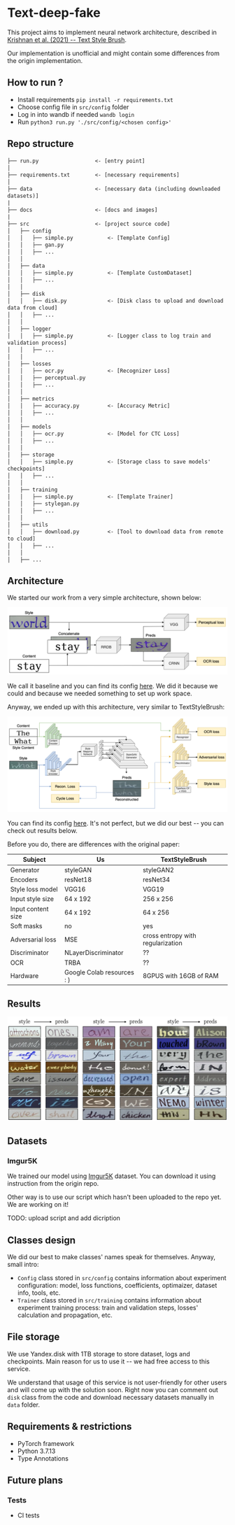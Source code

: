 # Text-deep-fake

This project aims to implement neural network architecture, described in [Krishnan et al. (2021) -- Text Style Brush](https://arxiv.org/pdf/2106.08385.pdf). 

Our implementation is unofficial and might contain some differences from the origin implementation. 

## How to run ?

- Install requirements `pip install -r requirements.txt`
- Choose config file in `src/config` folder
- Log in into wandb if needed `wandb login`
- Run `python3 run.py './src/config/<chosen config>'`

## Repo structure

```
├── run.py                  <- [entry point]
│
├── requirements.txt        <- [necessary requirements]
│
├── data                    <- [necessary data (including downloaded datasets)]
|
├── docs                    <- [docs and images]
|
├── src                     <- [project source code]
│   ├── config 
│   │   ├── simple.py           <- [Template Config]
│   │   ├── gan.py
│   │   ├── ...
│   │
│   ├── data
│   │   ├── simple.py           <- [Template CustomDataset]
│   │   ├── ...
│   │
│   ├── disk
│   │   ├── disk.py             <- [Disk class to upload and download data from cloud]
│   │   ├── ...
│   │
│   ├── logger
│   │   ├── simple.py           <- [Logger class to log train and validation process]
│   │   ├── ...
│   │ 
│   ├── losses
│   │   ├── ocr.py              <- [Recognizer Loss]
│   │   ├── perceptual.py
│   │   ├── ...
│   │
│   ├── metrics
│   │   ├── accuracy.py         <- [Accuracy Metric]
│   │   ├── ...
│   │
│   ├── models
│   │   ├── ocr.py              <- [Model for CTC Loss]
│   │   ├── ...
│   │
│   ├── storage
│   │   ├── simple.py           <- [Storage class to save models' checkpoints]
│   │   ├── ...
│   │
│   ├── training
│   │   ├── simple.py           <- [Template Trainer]
│   │   ├── stylegan.py
│   │   ├── ...
│   │
│   ├── utils
│   │   ├── download.py         <- [Tool to download data from remote to cloud]
│   │   ├── ...
│   │
│   ├── ...
```

## Architecture

We started our work from a very simple architecture, shown below:

![Baseline](docs/baseline.png)

We call it baseline and you can find its config [here](src/config/baseline.py). We did it because we could and because we needed something to set up work space.

Anyway, we ended up with this architecture, very similar to TextStyleBrush:

![final architecture](docs/final_architecture.png)

You can find its config [here](src/config/stylegan_adversarial.py). It's not perfect, but we did our best -- you can check out results below.

Before you do, there are differences with the original paper:

| Subject  | Us     | TextStyleBrush|
|-----------|--------|---------------|
| Generator | styleGAN| styleGAN2 |
| Encoders | resNet18 | resNet34|
| Style loss model| VGG16 | VGG19 |
| Input style size| 64 x 192 | 256 x 256|
| Input content size| 64 x 192 | 64 x 256 |
| Soft masks | no | yes|
| Adversarial loss | MSE | cross entropy with regularization |
| Discriminator | NLayerDiscriminator | ?? | 
| OCR | TRBA | ?? |
| Hardware | Google Colab resources : ) | 8GPUS with 16GB of RAM |

## Results

![results 1](docs/Results.png)

## Datasets 

### Imgur5K

We trained our model using [Imgur5K](https://github.com/facebookresearch/IMGUR5K-Handwriting-Dataset) dataset. You can download it using instruction from the origin repo. 

Other way is to use our script which hasn't been uploaded to the repo yet. We are working on it!

TODO: upload script and add dicription

## Classes design

We did our best to make classes' names speak for themselves. Anyway, small intro: 
- `Config` class stored in `src/config` contains information about experiment configuration: model, loss functions, coefficients, optimaizer, dataset info, tools, etc. 
- `Trainer` class stored in  `src/training` contains information about experiment training process: train and validation steps, losses' calculation and propagation, etc.

## File storage

We use Yandex.disk with 1TB storage to store dataset, logs and checkpoints. Main reason for us to use it -- we had free access to this service. 

We understand that usage of this service is not user-friendly for other users and will come up with the solution soon. Right now you can comment out `disk` class from the code and download necessary datasets manually in `data` folder.

## Requirements & restrictions
- PyTorch framework
- Python 3.7.13
- Type Annotations

## Future plans

### Tests
- CI tests 
